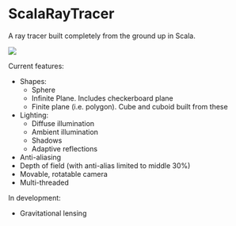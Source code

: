 # ScalaRayTracer
A ray tracer built completely from the ground up in Scala.

<img src="https://dl.dropboxusercontent.com/u/60694349/GitHub/ScalaRayTracer/trace0.png" />

Current features:
 - Shapes:
   - Sphere
   - Infinite Plane. Includes checkerboard plane
   - Finite plane (i.e. polygon). Cube and cuboid built from these
 - Lighting:
   - Diffuse illumination
   - Ambient illumination
   - Shadows
   - Adaptive reflections
 - Anti-aliasing
 - Depth of field (with anti-alias limited to middle 30%)
 - Movable, rotatable camera
 - Multi-threaded
 
In development:
- Gravitational lensing
 
